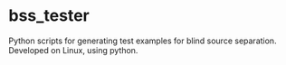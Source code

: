 bss_tester
==========

Python scripts for generating test examples for blind source separation. Developed on Linux, using python.
